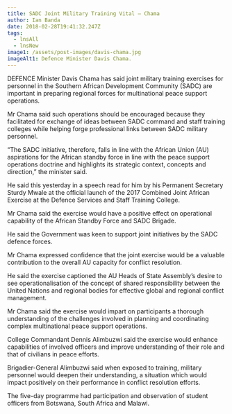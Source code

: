 ```yaml
---
title: SADC Joint Military Training Vital – Chama
author: Ian Banda
date: 2018-02-28T19:41:32.247Z
tags:
  - lnsAll
  - lnsNew
image1: /assets/post-images/davis-chama.jpg
imageAlt1: Defence Minister Davis Chama.
---
```

<!--StartFragment-->

DEFENCE Minister Davis Chama has said joint military training exercises for personnel in the Southern African Development Community (SADC) are important in preparing regional forces for multinational peace support operations.

Mr Chama said such operations should be encouraged because they facilitated for exchange of ideas between SADC command and staff training colleges while helping forge professional links between SADC military personnel.

“The SADC initiative, therefore, falls in line with the African Union (AU) aspirations for the African standby force in line with the peace support operations doctrine and highlights its strategic context, concepts and direction,” the minister said.

He said this yesterday in a speech read for him by his Permanent Secretary Sturdy Mwale at the official launch of the 2017 Combined Joint African Exercise at the Defence Services and Staff Training College.

Mr Chama said the exercise would have a positive effect on operational capability of the African Standby Force and SADC Brigade.

He said the Government was keen to support joint initiatives by the SADC defence forces.

Mr Chama expressed confidence that the joint exercise would be a valuable contribution to the overall AU capacity for conflict resolution.

He said the exercise captioned the AU Heads of State Assembly’s desire to see operationalisation of the concept of shared responsibility between the United Nations and regional bodies for effective global and regional conflict management.

Mr Chama said the exercise would impart on participants a thorough understanding of the challenges involved in planning and coordinating complex multinational peace support operations.

College Commandant Dennis Alimbuzwi said the exercise would enhance capabilities of involved officers and improve understanding of their role and that of civilians in peace efforts.

Brigadier-General Alimbuzwi said when exposed to training, military personnel would deepen their understanding, a situation which would impact positively on their performance in conflict resolution efforts.

The five-day programme had participation and observation of student officers from Botswana, South Africa and Malawi.

<!--EndFragment-->